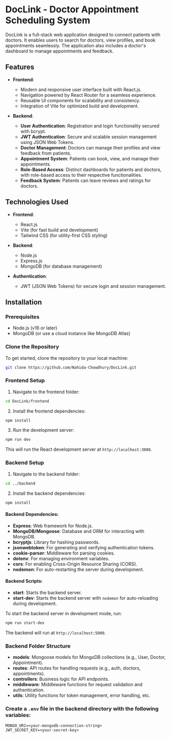 # DocLink - Doctor Appointment Scheduling System

DocLink is a full-stack web application designed to connect patients with doctors. It enables users to search for doctors, view profiles, and book appointments seamlessly. The application also includes a doctor's dashboard to manage appointments and feedback.

## Features

- **Frontend**:
  - Modern and responsive user interface built with React.js.
  - Navigation powered by React Router for a seamless experience.
  - Reusable UI components for scalability and consistency.
  - Integration of Vite for optimized build and development.
  
- **Backend**:
  - **User Authentication**:  Registration and login functionality secured with bcrypt.
  - **JWT Authentication**: Secure and scalable session management using JSON Web Tokens.
  - **Doctor Management**: Doctors can manage their profiles and view feedback from patients.
  - **Appointment System**: Patients can book, view, and manage their appointments.
  - **Role-Based Access**: Distinct dashboards for patients and doctors, with role-based access to their respective functionalities.
  - **Feedback System**: Patients can leave reviews and ratings for doctors.

## Technologies Used

- **Frontend**: 
  - React.js
  - Vite (for fast build and development)
  - Tailwind CSS (for utility-first CSS styling)
  
- **Backend**:
  - Node.js
  - Express.js
  - MongoDB (for database management)
 
- **Authentication**:
  - JWT (JSON Web Tokens) for secure login and session management.


## Installation

### Prerequisites

- Node.js (v16 or later)
- MongoDB (or use a cloud instance like MongoDB Atlas)

### Clone the Repository

To get started, clone the repository to your local machine:

```bash
git clone https://github.com/Nahida-Chowdhury/DocLink.git
```

### Frontend Setup

1. Navigate to the frontend folder:

```bash
cd DocLink/frontend
```

2. Install the frontend dependencies:

```bash
npm install
```

3. Run the development server:

```bash
npm run dev
```

This will run the React development server at `http://localhost:3000`.

### Backend Setup

1. Navigate to the backend folder:

```bash
cd ../backend
```

2. Install the backend dependencies:

```bash
npm install
```

#### Backend Dependencies:

- **Express**: Web framework for Node.js.
- **MongoDB/Mongoose**: Database and ORM for interacting with MongoDB.
- **bcryptjs**: Library for hashing passwords.
- **jsonwebtoken**: For generating and verifying authentication tokens.
- **cookie-parser**: Middleware for parsing cookies.
- **dotenv**: For managing environment variables.
- **cors**: For enabling Cross-Origin Resource Sharing (CORS).
- **nodemon**: For auto-restarting the server during development.

#### Backend Scripts:

- **start**: Starts the backend server.
- **start-dev**: Starts the backend server with `nodemon` for auto-reloading during development.

To start the backend server in development mode, run:

```bash
npm run start-dev
```

The backend will run at `http://localhost:5000`.

### Backend Folder Structure

- **models**: Mongoose models for MongoDB collections (e.g., User, Doctor, Appointment).
- **routes**: API routes for handling requests (e.g., auth, doctors, appointments).
- **controllers**: Business logic for API endpoints.
- **middleware**: Middleware functions for request validation and authentication.
- **utils**: Utility functions for token management, error handling, etc.

### Create a `.env` file in the backend directory with the following variables:

```
MONGO_URI=<your-mongodb-connection-string>
JWT_SECRET_KEY=<your-secret-key>
```

